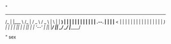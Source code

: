 "

 __   ____    __    ___     ___    _______  
/_ | |___ \  /_ |  / _ \   / _ \  |       \ 
 | |   __) |  | | | | | | | | | | |  .--.  |
 | |  |__ <   | | | | | | | | | | |  |  |  |
 | |  ___) |  | | | |_| | | |_| | |  '--'  |
 |_| |____/   |_|  \___/   \___/  |_______/ 
                                            

"
sex

